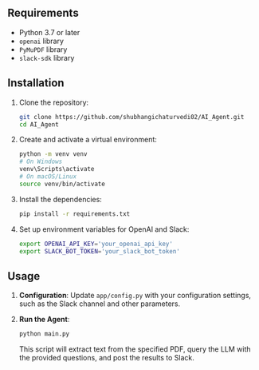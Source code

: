 
## Requirements

- Python 3.7 or later
- `openai` library
- `PyMuPDF` library
- `slack-sdk` library

## Installation

1. Clone the repository:

    ```bash
    git clone https://github.com/shubhangichaturvedi02/AI_Agent.git
    cd AI_Agent
    ```

2. Create and activate a virtual environment:

    ```bash
    python -m venv venv
    # On Windows
    venv\Scripts\activate
    # On macOS/Linux
    source venv/bin/activate
    ```

3. Install the dependencies:

    ```bash
    pip install -r requirements.txt
    ```

4. Set up environment variables for OpenAI and Slack:

    ```bash
    export OPENAI_API_KEY='your_openai_api_key'
    export SLACK_BOT_TOKEN='your_slack_bot_token'
    ```

## Usage

1. **Configuration**: Update `app/config.py` with your configuration settings, such as the Slack channel and other parameters.

2. **Run the Agent**:

    ```bash
    python main.py
    ```

   This script will extract text from the specified PDF, query the LLM with the provided questions, and post the results to Slack.


